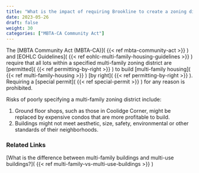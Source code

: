 ```yaml
---
title: "What is the impact of requiring Brookline to create a zoning district which allows multi-family housing as of right?"
date: 2023-05-26
draft: false
weight: 30
categories: ["MBTA-CA Community Act"]
---
```

The [MBTA Community Act (MBTA-CA)]( {{< ref mbta-community-act >}} ) and 
[EOHLC Guidelines]( {{< ref eohlc-multi-family-housing-guidelines >}} ) require that all 
lots within a specified multi-family zoning district are [permitted]( {{< ref permitting-by-right >}} ) 
to build [multi-family housing]( {{< ref multi-family-housing >}} ) [by right]( {{< ref permitting-by-right >}} ). 
Requiring a [special permit]( {{< ref special-permit >}} ) for any reason is prohibited.

Risks of poorly specifying a multi-family zoning district include:
1. Ground floor shops, such as those in Coolidge Corner, might be replaced by expensive condos that are more profitable to build.
2. Buildings might not meet aesthetic, size, safety, environmental or other standards of their neighborhoods.

### Related Links

[What is the difference between multi-family buildings and multi-use buildings?]( {{< ref multi-family-vs-multi-use-buildings >}} ) 
